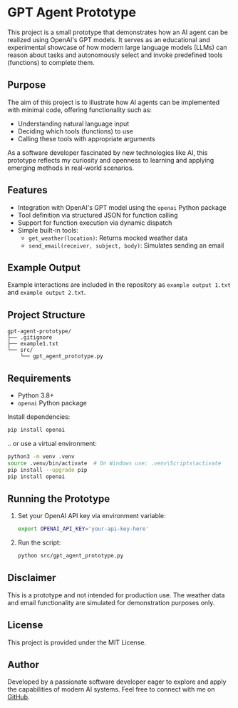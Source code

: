 # GPT Agent Prototype

This project is a small prototype that demonstrates how an AI agent can be realized using OpenAI's GPT models. It serves as an educational and experimental showcase of how modern large language models (LLMs) can reason about tasks and autonomously select and invoke predefined tools (functions) to complete them.

## Purpose

The aim of this project is to illustrate how AI agents can be implemented with minimal code, offering functionality such as:
- Understanding natural language input
- Deciding which tools (functions) to use
- Calling these tools with appropriate arguments

As a software developer fascinated by new technologies like AI, this prototype reflects my curiosity and openness to learning and applying emerging methods in real-world scenarios.

## Features

- Integration with OpenAI's GPT model using the `openai` Python package
- Tool definition via structured JSON for function calling
- Support for function execution via dynamic dispatch
- Simple built-in tools:
  - `get_weather(location)`: Returns mocked weather data
  - `send_email(receiver, subject, body)`: Simulates sending an email

## Example Output

Example interactions are included in the repository as `example output 1.txt` and `example output 2.txt`.

## Project Structure

```
gpt-agent-prototype/
├── .gitignore
├── example1.txt
└── src/
    └── gpt_agent_prototype.py
```

## Requirements

- Python 3.8+
- `openai` Python package

Install dependencies:
```bash
pip install openai
```

.. or use a virtual environment:

```bash
python3 -m venv .venv
source .venv/bin/activate  # On Windows use: .venv\Scripts\activate
pip install --upgrade pip
pip install openai
```

## Running the Prototype

1. Set your OpenAI API key via environment variable:
   ```bash
   export OPENAI_API_KEY='your-api-key-here'
   ```
2. Run the script:
   ```bash
   python src/gpt_agent_prototype.py
   ```

## Disclaimer

This is a prototype and not intended for production use. The weather data and email functionality are simulated for demonstration purposes only.

## License

This project is provided under the MIT License.

## Author

Developed by a passionate software developer eager to explore and apply the capabilities of modern AI systems. Feel free to connect with me on [GitHub](https://github.com/thees-k).
